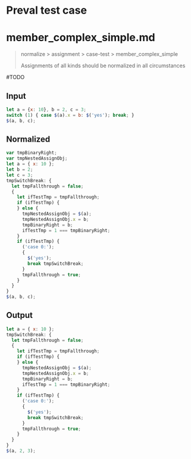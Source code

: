 # Preval test case

# member_complex_simple.md

> normalize > assignment > case-test > member_complex_simple
>
> Assignments of all kinds should be normalized in all circumstances

#TODO

## Input

`````js filename=intro
let a = {x: 10}, b = 2, c = 3;
switch (1) { case $(a).x = b: $('yes'); break; }
$(a, b, c);
`````

## Normalized

`````js filename=intro
var tmpBinaryRight;
var tmpNestedAssignObj;
let a = { x: 10 };
let b = 2;
let c = 3;
tmpSwitchBreak: {
  let tmpFallthrough = false;
  {
    let ifTestTmp = tmpFallthrough;
    if (ifTestTmp) {
    } else {
      tmpNestedAssignObj = $(a);
      tmpNestedAssignObj.x = b;
      tmpBinaryRight = b;
      ifTestTmp = 1 === tmpBinaryRight;
    }
    if (ifTestTmp) {
      ('case 0:');
      {
        $('yes');
        break tmpSwitchBreak;
      }
      tmpFallthrough = true;
    }
  }
}
$(a, b, c);
`````

## Output

`````js filename=intro
let a = { x: 10 };
tmpSwitchBreak: {
  let tmpFallthrough = false;
  {
    let ifTestTmp = tmpFallthrough;
    if (ifTestTmp) {
    } else {
      tmpNestedAssignObj = $(a);
      tmpNestedAssignObj.x = b;
      tmpBinaryRight = b;
      ifTestTmp = 1 === tmpBinaryRight;
    }
    if (ifTestTmp) {
      ('case 0:');
      {
        $('yes');
        break tmpSwitchBreak;
      }
      tmpFallthrough = true;
    }
  }
}
$(a, 2, 3);
`````
